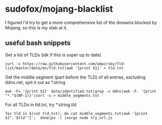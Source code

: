# sudofox/mojang-blacklist

I figured I'd try to get a more comprehensive list of the domains blocked by Mojang, so this is my stab at it.

## useful bash snippets

Get a list of TLDs (idk if this is super up to date)

```
curl -s https://raw.githubusercontent.com/umpirsky/tld-list/master/data/en/tld.txt|awk '{print $1}' > tld.txt
```

Get the middle segment (part before the TLD) of all entries, excluding ddns.net, spit it out as *.string

```
awk -F= '{print $2}' data/identified.txt|grep -v ddns|awk -F. '{print "*."$(NF-1)}'|sort -u > middle_segments.txt
```

For all TLDs in tld.txt, try *.string.tld

```
for tld in $(cat tld.txt); do cat middle_segments.txt|awk '{print $1".'$tld'"}';  done|pv -l |xargs node try_url.js
```

